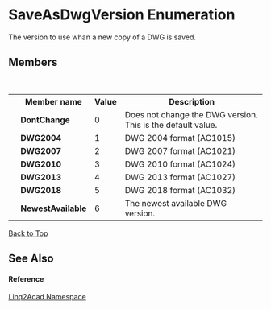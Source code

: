 # SaveAsDwgVersion Enumeration
 

The version to use whan a new copy of a DWG is saved.


## Members
&nbsp;<table><tr><th></th><th>Member name</th><th>Value</th><th>Description</th></tr><tr><td /><td target="F:Linq2Acad.SaveAsDwgVersion.DontChange">**DontChange**</td><td>0</td><td>Does not change the DWG version. This is the default value.</td></tr><tr><td /><td target="F:Linq2Acad.SaveAsDwgVersion.DWG2004">**DWG2004**</td><td>1</td><td>DWG 2004 format (AC1015)</td></tr><tr><td /><td target="F:Linq2Acad.SaveAsDwgVersion.DWG2007">**DWG2007**</td><td>2</td><td>DWG 2007 format (AC1021)</td></tr><tr><td /><td target="F:Linq2Acad.SaveAsDwgVersion.DWG2010">**DWG2010**</td><td>3</td><td>DWG 2010 format (AC1024)</td></tr><tr><td /><td target="F:Linq2Acad.SaveAsDwgVersion.DWG2013">**DWG2013**</td><td>4</td><td>DWG 2013 format (AC1027)</td></tr><tr><td /><td target="F:Linq2Acad.SaveAsDwgVersion.DWG2018">**DWG2018**</td><td>5</td><td>DWG 2018 format (AC1032)</td></tr><tr><td /><td target="F:Linq2Acad.SaveAsDwgVersion.NewestAvailable">**NewestAvailable**</td><td>6</td><td>The newest available DWG version.</td></tr></table>
<a href="#SaveAsDwgVersion-Enumeration">Back to Top</a>

## See Also


#### Reference
<a href="N_Linq2Acad.md#Linq2Acad-Namespace">Linq2Acad Namespace</a><br />
